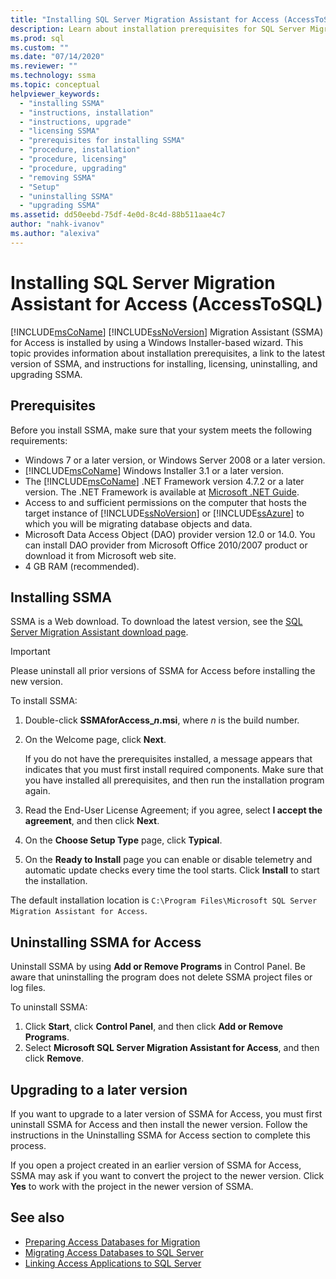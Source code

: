 ```yaml
---
title: "Installing SQL Server Migration Assistant for Access (AccessToSQL) | Microsoft Docs"
description: Learn about installation prerequisites for SQL Server Migration Assistant (SSMA) for Access and how to install, license, upgrade, and uninstall.
ms.prod: sql
ms.custom: ""
ms.date: "07/14/2020"
ms.reviewer: ""
ms.technology: ssma
ms.topic: conceptual
helpviewer_keywords: 
  - "installing SSMA"
  - "instructions, installation"
  - "instructions, upgrade"
  - "licensing SSMA"
  - "prerequisites for installing SSMA"
  - "procedure, installation"
  - "procedure, licensing"
  - "procedure, upgrading"
  - "removing SSMA"
  - "Setup"
  - "uninstalling SSMA"
  - "upgrading SSMA"
ms.assetid: dd50eebd-75df-4e0d-8c4d-88b511aae4c7
author: "nahk-ivanov"
ms.author: "alexiva"
---
```


# Installing SQL Server Migration Assistant for Access (AccessToSQL)

[!INCLUDE[msCoName](../../includes/msconame_md.md)] [!INCLUDE[ssNoVersion](../../includes/ssnoversion-md.md)] Migration Assistant (SSMA) for Access is installed by using a Windows Installer-based wizard. This topic provides information about installation prerequisites, a link to the latest version of SSMA, and instructions for installing, licensing, uninstalling, and upgrading SSMA.

## Prerequisites

Before you install SSMA, make sure that your system meets the following requirements:

- Windows 7 or a later version, or Windows Server 2008 or a later version.
- [!INCLUDE[msCoName](../../includes/msconame_md.md)] Windows Installer 3.1 or a later version.
- The [!INCLUDE[msCoName](../../includes/msconame_md.md)] .NET Framework version 4.7.2 or a later version. The .NET Framework is available at [Microsoft .NET Guide](/dotnet/framework/).
- Access to and sufficient permissions on the computer that hosts the target instance of [!INCLUDE[ssNoVersion](../../includes/ssnoversion-md.md)] or [!INCLUDE[ssAzure](../../includes/ssazure_md.md)] to which you will be migrating database objects and data.
- Microsoft Data Access Object (DAO) provider version 12.0 or 14.0. You can install DAO provider from Microsoft Office 2010/2007 product or download it from Microsoft web site.
- 4 GB RAM (recommended).

## Installing SSMA

SSMA is a Web download. To download the latest version, see the [SQL Server Migration Assistant download page](https://aka.ms/ssmaforaccess).

> [!IMPORTANT]
> Please uninstall all prior versions of SSMA for Access before installing the new version.

To install SSMA:
  
1. Double-click **SSMAforAccess_*n*.msi**, where *n* is the build number.
2. On the Welcome page, click **Next**.

   If you do not have the prerequisites installed, a message appears that indicates that you must first install required components. Make sure that you have installed all prerequisites, and then run the installation program again.

3. Read the End-User License Agreement; if you agree, select **I accept the agreement**, and then click **Next**.
4. On the **Choose Setup Type** page, click **Typical**.
5. On the **Ready to Install** page you can enable or disable telemetry and automatic update checks every time the tool starts. Click **Install** to start the installation.
  
The default installation location is `C:\Program Files\Microsoft SQL Server Migration Assistant for Access`.

## Uninstalling SSMA for Access

Uninstall SSMA by using **Add or Remove Programs** in Control Panel. Be aware that uninstalling the program does not delete SSMA project files or log files.

To uninstall SSMA:

1. Click **Start**, click **Control Panel**, and then click **Add or Remove Programs**.
2. Select **Microsoft SQL Server Migration Assistant for Access**, and then click **Remove**.

## Upgrading to a later version

If you want to upgrade to a later version of SSMA for Access, you must first uninstall SSMA for Access and then install the newer version. Follow the instructions in the Uninstalling SSMA for Access section to complete this process.

If you open a project created in an earlier version of SSMA for Access, SSMA may ask if you want to convert the project to the newer version. Click **Yes** to work with the project in the newer version of SSMA.

## See also

- [Preparing Access Databases for Migration](preparing-access-databases-for-migration-accesstosql.md)
- [Migrating Access Databases to SQL Server](migrating-access-databases-to-sql-server-azure-sql-db-accesstosql.md)
- [Linking Access Applications to SQL Server](linking-access-applications-to-sql-server-azure-sql-db-accesstosql.md)